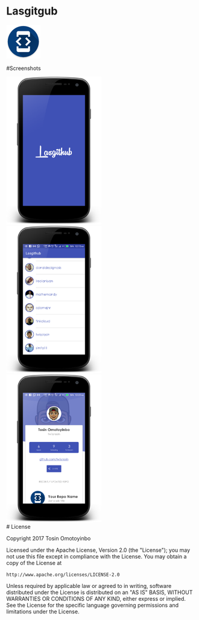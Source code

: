 # Lasgitgub
![alt tag](https://github.com/twisstosin/Andela-ALC-Challenge/blob/master/app/src/main/res/mipmap-hdpi/ic_launcher.png)

#Screenshots
<div style="align:center" markdown="1">
<img src="https://github.com/twisstosin/Andela-ALC-Challenge/blob/master/app/src/main/res/drawable/screenshot.png" width="50%"/>
<img src="https://github.com/twisstosin/Andela-ALC-Challenge/blob/master/app/src/main/res/drawable/screenshot_2.png" width="50%"/>
<img src="https://github.com/twisstosin/Andela-ALC-Challenge/blob/master/app/src/main/res/drawable/screenshot_3.png" width="50%"/>
</div>
# License

Copyright 2017 Tosin Omotoyinbo

Licensed under the Apache License, Version 2.0 (the "License");
you may not use this file except in compliance with the License.
You may obtain a copy of the License at

    http://www.apache.org/licenses/LICENSE-2.0

Unless required by applicable law or agreed to in writing, software
distributed under the License is distributed on an "AS IS" BASIS,
WITHOUT WARRANTIES OR CONDITIONS OF ANY KIND, either express or implied.
See the License for the specific language governing permissions and
limitations under the License.